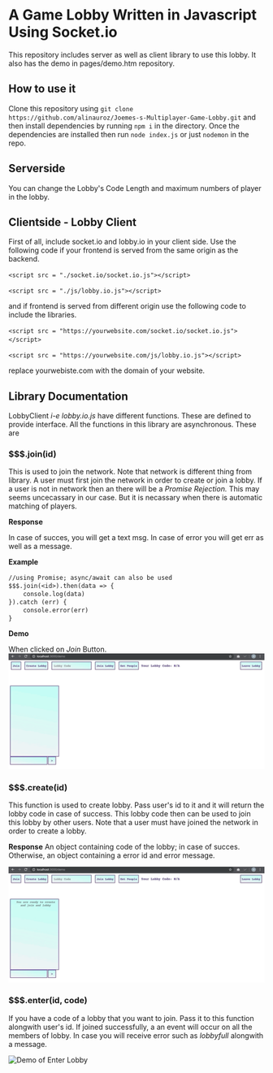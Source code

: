 # A Game Lobby Written in Javascript Using Socket.io

This repository includes server as well as client library to use this lobby. It also has the demo in pages/demo.htm repository.

## How to use it

Clone this repository using `git clone https://github.com/alinauroz/Joemes-s-Multiplayer-Game-Lobby.git` and then install dependencies by running `npm i` in the directory. Once the dependencies are installed then run `node index.js` or just `nodemon` in the repo.

## Serverside

You can change the Lobby's Code Length and maximum numbers of player in the lobby.

## Clientside - Lobby Client

First of all, include socket.io and lobby.io in your client side. Use the following code if your frontend is served from the same origin as the backend.

`<script src = "./socket.io/socket.io.js"></script>`

`<script src = "./js/lobby.io.js"></script>`

and if frontend is served from different origin use the following code to include the libraries.

`<script src = "https://yourwebsite.com/socket.io/socket.io.js"></script>`

`<script src = "https://yourwebsite.com/js/lobby.io.js"></script>`

replace yourwebiste.com with the domain of your website.

## Library Documentation

LobbyClient _i-e lobby.io.js_ have different functions. These are defined to provide interface. All the functions in this library are asynchronous. These are

### $$$.join(id) 
This is used to join the network. Note that network is different thing from library. A user must first join the network in order to create or join a lobby. If a user is not in network then an there will be a _Promise Rejection._
This may seems uncecassary in our case. But it is necassary when there is automatic matching of players.

__Response__

In case of succes, you will get a text msg. In case of error you will get err as well as a message.

__Example__

```
//using Promise; async/await can also be used
$$$.join(<id>).then(data => {
    console.log(data)
}).catch (err) {
    console.error(err)
}
```

__Demo__

When clicked on _Join_ Button.
![Demo of Joining](https://raw.githubusercontent.com/alinauroz/Joemes-s-Multiplayer-Game-Lobby/master/public/gifs/join.gif?token=AJHWZO2TA7AKBYN52H2XTW262IR3M)

### $$$.create(id)

This function is used to create lobby. Pass user's id to it and it will return the lobby code in case of success. This lobby code then can be used to join this lobby by other users. Note that a user must have joined the network in order to create a lobby.

__Response__
An object containing code of the lobby; in case of succes. Otherwise, an object containing a error id and error message.

![Demo of Create Lobby](https://raw.githubusercontent.com/alinauroz/Joemes-s-Multiplayer-Game-Lobby/master/public/gifs/create.gif?token=AJHWZOYGJ2264WEZ4ATIA7C62ISRE)

### $$$.enter(id, code)

If you have a code of a lobby that you want to join. Pass it to this function alongwith user's id. If joined successfully, a an event will occur on all the members of lobby. In case you will receive error such as _lobbyfull_ alongwith a message.

![Demo of Enter Lobby](https://github.com/alinauroz/Joemes-s-Multiplayer-Game-Lobby/blob/master/public/gifs/enter.gif?raw=true)